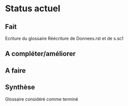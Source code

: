 Status actuel
=============

Fait
----
Ecriture du glossaire
Réécriture de Donnees.rst et de s<N>.sc1


A compléter/améliorer
---------------------


A faire
-------


Synthèse
--------
Glossaire considéré comme terminé


